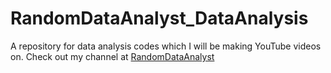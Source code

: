 # RandomDataAnalyst_DataAnalysis
A repository for data analysis codes which I will be making YouTube videos on. Check out my channel at [RandomDataAnalyst](https://www.youtube.com/@RandomDataAnalyst)

